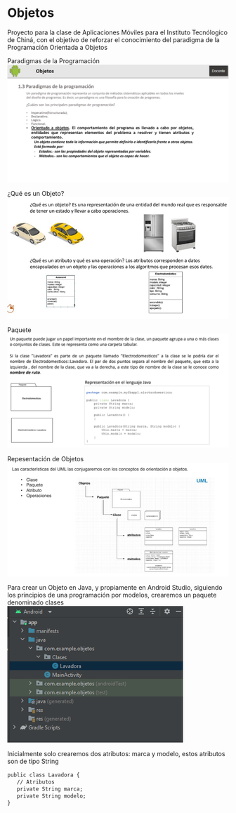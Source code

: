 # Objetos

Proyecto para la clase de Aplicaciones Móviles para el Instituto Tecnólogico de Chiná, con el objetivo de reforzar el conocimiento del paradigma de la Programación Orientada a Objetos

Paradigmas de la Programación 
![](https://github.com/caamaledgar/documentationProjects/blob/main/objetos/paradigmasProgramacionObjetos.png)


¿Qué es un Objeto?
![](https://github.com/caamaledgar/documentationProjects/blob/main/objetos/queEsUnObjeto.png)


Paquete
![](https://github.com/caamaledgar/documentationProjects/blob/main/objetos/Objeto.png)


Repesentación de Objetos
![](https://github.com/caamaledgar/documentationProjects/blob/main/objetos/clases.png)


Para crear un Objeto en Java, y propiamente en Android Studio, siguiendo los principios de una programación por modelos, crearemos un paquete denominado clases
![](https://github.com/caamaledgar/documentationProjects/blob/main/objetos/objetoLavadora.png)


 Inicialmente solo crearemos dos atributos: marca y modelo, estos atributos son de tipo String
 ````
 public class Lavadora {
    // Atributos
    private String marca;
    private String modelo;
}
````

